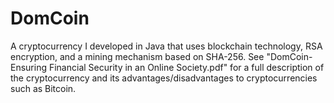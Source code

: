 # DomCoin
A cryptocurrency I developed in Java that uses blockchain technology, RSA encryption, and a mining mechanism based on SHA-256. See "DomCoin- Ensuring Financial Security in an Online Society.pdf" for a full description of the cryptocurrency and its advantages/disadvantages to cryptocurrencies such as Bitcoin. 
